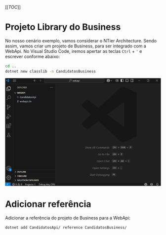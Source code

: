 [[_TOC_]]

# Projeto Library do Business
No nosso cenário exemplo, vamos considerar o NTier Architecture. Sendo assim, vamos criar um projeto de Business, para ser integrado com a WebApi. No Visual Studio Code, iremos apertar as teclas ``Ctrl`` + ``'`` e escrever conforme abaixo:

```bash
cd ..
dotnet new classlib -n CandidatosBusiness
```
![gifanimation.gif](/.attachments/gifanimation-5485f355-5015-4f55-9036-e60bace08dba.gif)

# Adicionar referência

Adicionar a referência do projeto de Business para a WebApi:
```bash
dotnet add CandidatosApi/ reference CandidatosBusiness/
```
